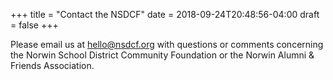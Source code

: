 +++
title = "Contact the NSDCF"
date  = 2018-09-24T20:48:56-04:00
draft = false
+++

Please email us at [hello@nsdcf.org](mailto:hello@nsdcf.org) with questions or comments concerning the Norwin School District Community Foundation or the Norwin Alumni & Friends Association.
